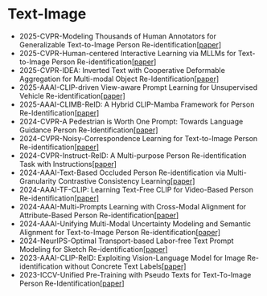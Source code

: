 # Text-Image
- 2025-CVPR-Modeling Thousands of Human Annotators for Generalizable Text-to-Image Person Re-identification[[paper]](https://openaccess.thecvf.com/content/CVPR2025/papers/Jiang_Modeling_Thousands_of_Human_Annotators_for_Generalizable_Text-to-Image_Person_Re-identification_CVPR_2025_paper.pdf)
- 2025-CVPR-Human-centered Interactive Learning via MLLMs for Text-to-Image Person Re-identification[[paper]](https://openaccess.thecvf.com/content/CVPR2025/papers/Qin_Human-centered_Interactive_Learning_via_MLLMs_for_Text-to-Image_Person_Re-identification_CVPR_2025_paper.pdf)
- 2025-CVPR-IDEA: Inverted Text with Cooperative Deformable Aggregation for Multi-modal Object Re-Identification[[paper]](https://openaccess.thecvf.com/content/CVPR2025/papers/Wang_IDEA_Inverted_Text_with_Cooperative_Deformable_Aggregation_for_Multi-modal_Object_CVPR_2025_paper.pdf)
- 2025-AAAI-CLIP-driven View-aware Prompt Learning for Unsupervised Vehicle Re-identification[[paper]](https://ojs.aaai.org/index.php/AAAI/article/view/32962)
- 2025-AAAI-CLIMB-ReID: A Hybrid CLIP-Mamba Framework for Person Re-Identification[[paper]](https://ojs.aaai.org/index.php/AAAI/article/view/33039)
- 2024-CVPR-A Pedestrian is Worth One Prompt: Towards Language Guidance Person Re-Identification[[paper]](https://openaccess.thecvf.com/content/CVPR2024/papers/Yang_A_Pedestrian_is_Worth_One_Prompt_Towards_Language_Guidance_Person_CVPR_2024_paper.pdf)
- 2024-CVPR-Noisy-Correspondence Learning for Text-to-Image Person Re-identification[[paper]](https://openaccess.thecvf.com/content/CVPR2024/papers/Qin_Noisy-Correspondence_Learning_for_Text-to-Image_Person_Re-identification_CVPR_2024_paper.pdf)
- 2024-CVPR-Instruct-ReID: A Multi-purpose Person Re-identification Task with Instructions[[paper]](https://openaccess.thecvf.com/content/CVPR2024/papers/He_Instruct-ReID_A_Multi-purpose_Person_Re-identification_Task_with_Instructions_CVPR_2024_paper.pdf)
- 2024-AAAI-Text-Based Occluded Person Re-identification via Multi-Granularity Contrastive Consistency Learning[[paper]](https://ojs.aaai.org/index.php/AAAI/article/view/28433)
- 2024-AAAI-TF-CLIP: Learning Text-Free CLIP for Video-Based Person Re-identification[[paper]](https://ojs.aaai.org/index.php/AAAI/article/view/28500)
- 2024-AAAI-Multi-Prompts Learning with Cross-Modal Alignment for Attribute-Based Person Re-identification[[paper]](https://ojs.aaai.org/index.php/AAAI/article/view/28524)
- 2024-AAAI-Unifying Multi-Modal Uncertainty Modeling and Semantic Alignment for Text-to-Image Person Re-identification[[paper]](https://ojs.aaai.org/index.php/AAAI/article/view/28585)
- 2024-NeurIPS-Optimal Transport-based Labor-free Text Prompt Modeling for Sketch Re-identification[[paper]](https://papers.neurips.cc/paper_files/paper/2024/file/d7ae0d47fe6a8dfeb6a149be03ea89ce-Paper-Conference.pdf)
- 2023-AAAI-CLIP-ReID: Exploiting Vision-Language Model for Image Re-identification without Concrete Text Labels[[paper]](https://ojs.aaai.org/index.php/AAAI/article/view/25225)
- 2023-ICCV-Unified Pre-Training with Pseudo Texts for Text-To-Image Person Re-Identification[[paper]](https://openaccess.thecvf.com/content/ICCV2023/papers/Shao_Unified_Pre-Training_with_Pseudo_Texts_for_Text-To-Image_Person_Re-Identification_ICCV_2023_paper.pdf)
